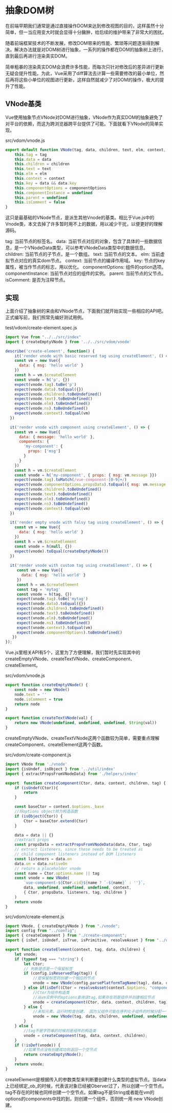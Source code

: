 # 抽象DOM树

在前端早期我们通常是通过直接操作DOM来达到修改视图的目的，这样虽然十分简单，但一当应用变大时就会显得十分臃肿，给后续的维护带来了非常大的困扰。

随着前端框架技术的不断发展，修改DOM带来的性能、繁琐等问题逐渐得到解决。解决办法就是对DOM树进行抽象，一系列的操作都在DOM的抽象树上进行，直到最后再进行渲染真实DOM。

简单粗暴的渲染真实DOM会浪费许多性能，而每次只针对修改后的差异进行更新无疑会提升性能。为此，Vue采用了diff算法去计算一些需要修改的最小单位，然后再将这些小单位的视图进行更新，这样自然就减少了对DOM的操作，极大的提升了性能。

## VNode基类

Vue使用抽象节点VNode对DOM进行抽象，VNode作为真实DOM的抽象避免了对平台的依赖，而这为跨浏览器跨平台提供了可能。下面就看下VNode的简单实现。

src/vdom/vnode.js
```javascript
export default function VNode(tag, data, children, text, elm, context, componentOptions) {
    this.tag = tag
    this.data = data
    this.children = children
    this.text = text
    this.elm = elm
    this.context = context
    this.key = data && data.key
    this.componentOptions = componentOptions
    this.componentInstance = undefined
    this.parent = undefined
    this.isComment = false
}
```
这只是最基础的VNode节点，是派生其他Vnode的基类。相比于Vue.js中的Vnode类，本文去掉了许多暂时用不上的数据，用以减少干扰，以便更好的理解源码。

tag: 当前节点的标签名。
data: 当前节点对应的对象，包含了具体的一些数据信息，是一个VNodeData类型，可以参考VNodeData类型中的数据信息。
children: 当前节点的子节点，是一个数组。 
text: 当前节点的文本。 
elm: 当前虚拟节点对应的真实dom节点。 
context: 当前节点的编译作用域。 
key: 节点的key属性，被当作节点的标志，用以优化。 
componentOptions: 组件的option选项。 
componentInstance: 当前节点对应的组件的实例。 
parent: 当前节点的父节点。 
isComment: 是否为注释节点。

## 实现

上面介绍了抽象树的来由和VNode节点，下面我们就开始实现一些相应的API吧。正式编写前，我们照常先编好测试用例。

test/vdom/create-element.spec.js

```javascript
import Vue from "../../src/index"
import { createEmptyVNode } from '../../src/vdom/vnode'

describe('create-element', function() {
	it('render vnode with basic reserved tag using createElement', () => {
    const vm = new Vue({
      data: { msg: 'hello world' }
    })
    const h = vm.$createElement
    const vnode = h('p', {})
    expect(vnode.tag).toBe('p')
    expect(vnode.data).toEqual({})
    expect(vnode.children).toBeUndefined()
    expect(vnode.text).toBeUndefined()
    expect(vnode.elm).toBeUndefined()
    expect(vnode.ns).toBeUndefined()
    expect(vnode.context).toEqual(vm)
  })

  it('render vnode with component using createElement', () => {
    const vm = new Vue({
      data: { message: 'hello world' },
      components: {
        'my-component': {
          props: ['msg']
        }
      }
    })
    const h = vm.$createElement
    const vnode = h('my-component', { props: { msg: vm.message }})
    expect(vnode.tag).toMatch(/vue-component-[0-9]+/)
    expect(vnode.componentOptions.propsData).toEqual({ msg: vm.message })
    expect(vnode.children).toBeUndefined()
    expect(vnode.text).toBeUndefined()
    expect(vnode.elm).toBeUndefined()
    expect(vnode.ns).toBeUndefined()
    expect(vnode.context).toEqual(vm)
  })

  it('render empty vnode with falsy tag using createElement', () => {
    const vm = new Vue({
      data: { msg: 'hello world' }
    })
    const h = vm.$createElement
    const vnode = h(null, {})
    expect(vnode).toEqual(createEmptyVNode())
  })
  
  it('render vnode with custom tag using createElement', () => {
     const vm = new Vue({
       data: { msg: 'hello world' }
     })
     const h = vm.$createElement
     const tag = 'mytag'
     const vnode = h(tag, {})
     expect(vnode.tag).toBe('mytag')
     expect(vnode.data).toEqual({})
     expect(vnode.children).toBeUndefined()
     expect(vnode.text).toBeUndefined()
     expect(vnode.elm).toBeUndefined()
     expect(vnode.ns).toBeUndefined()
     expect(vnode.context).toEqual(vm)
     expect(vnode.componentOptions).toBeUndefined()
   })
});
```
Vue.js里相关API有5个，这里为了方便理解，我们暂时先实现其中的createEmptyVNode、createTextVNode、createComponent、createElement。

src/vdom/vnode.js
```javascript
export function createEmptyVNode() {
	const node = new VNode()
	node.text = ''
	node.isComment = true
	return node
}

export function createTextVNode(val) {
	return new VNode(undefined, undefined, undefined, String(val))
}
```

createEmptyVNode、createTextVNode这两个函数较为简单，需要重点理解createComponent、createElement这两个函数。

src/vdom/create-component.js
```javascript
import VNode from './vnode'
import {isUndef, isObject } from '../util/index'
import { extractPropsFromVNodeData} from './helpers/index'

export 	function createComponent(Ctor, data, context, children, tag) {
	if (isUndef(Ctor)){
		return
	}

	const baseCtor = context.$options._base
	//将options object转为构造函数
	if (isObject(Ctor)) {
		Ctor = baseCtor.extend(Ctor)
	}

	data = data || {}
	//extract props
	const propsData = extractPropsFromVNodeData(data, Ctor, tag)
	// extract listeners, since these needs to be treated as
  	// child component listeners instead of DOM listeners
	const listeners = data.on
	data.on = data.nativeOn
	// return a placeholder vnode
	const name = Ctor.options.name || tag
	const vnode = new VNode(
	    `vue-component-${Ctor.cid}${name ? `-${name}` : ''}`,
	    data, undefined, undefined, undefined, context,
	    { Ctor, propsData, listeners, tag, children }
    )
    return vnode
}
```

src/vdom/create-element.js
```javascript
import VNode, { createEmptyVNode } from "./vnode";
import config from "../config";
import { createComponent } from "./create-component";
import { isDef, isUndef, isTrue, isPrimitive, resolveAsset } from "../util/index";

export function createElement(context, tag, data, children) {
	let vnode;
	if (typeof tag === "string") {
		let Ctor;
		// 判断是否是一个保留标签
		if (config.isReservedTag(tag)) {
			//是保留标签则创建一个相应的节点
			vnode = new VNode(config.parsePlatformTagName(tag), data, children, undefined, undefined, context);
		} else if(isDef((Ctor = resolveAsset(context.$options, "components", tag)))) {
			//Ctor为组件构造类
			//从vm实例中的options查询该tag,如果存在则是组件并创建相应节点
			vnode = createComponent(Ctor, data, context, children, tag);
		} else {
			//未知元素，运行时检查创建， 因为父组件可能在序列化子组件的时候分配一个名字空间
			vnode = new VNode(tag, data, children, undefined, undefined, context)
		}
	} else {
		//tag不是字符串的时候则是组件的构造类
		vnode = createComponent(tag, data, context, children);
	}
	if (!isDef(vnode)) {
		//如果节点没有创建成功则返回一个空节点
		return createEmptyVNode();
	}
	return vnode;
}
```

createElement是根据传入的参数类型来判断要创建什么类型的虚拟节点。当data上已经绑定_ob_的时候，代表该对象已经被Oberver过了，所以创建一个空节点。tag不存在的时候也同样创建一个空节点。如果tag不是String或者能在vm的options的components中找的到，则创建一个组件，否则统一用 new VNode创建。